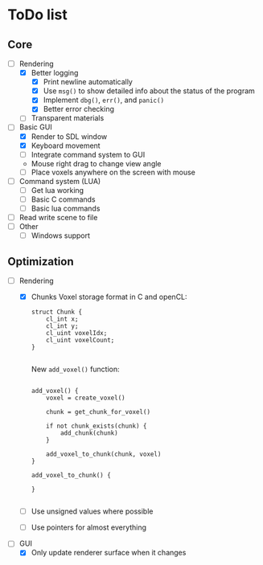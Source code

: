 # ToDo list

## Core

* [ ] Rendering
  * [x] Better logging
    * [x] Print newline automatically
    * [x] Use `msg()` to show detailed info about the status of the program
    * [x] Implement `dbg()`, `err()`, and `panic()`
    * [x] Better error checking
  * [ ] Transparent materials
* [ ] Basic GUI
  * [x] Render to SDL window
  * [x] Keyboard movement
  * [ ] Integrate command system to GUI
  * Mouse right drag to change view angle
  * [ ] Place voxels anywhere on the screen with mouse
* [ ] Command system (LUA)
  * [ ] Get lua working
  * [ ] Basic C commands
  * [ ] Basic lua commands
* [ ] Read write scene to file
* [ ] Other
  * [ ] Windows support

## Optimization

* [ ] Rendering
  * [x] Chunks Voxel storage format in C and openCL:

    ```
    struct Chunk {
    	cl_int x;
    	cl_int y;
    	cl_uint voxelIdx;
    	cl_uint voxelCount;
    }
    
    
    ```

    New `add_voxel()` function:

    ```
    
    add_voxel() {
    	voxel = create_voxel()
    
    	chunk = get_chunk_for_voxel()
    
    	if not chunk_exists(chunk) {
    		add_chunk(chunk)
    	}
    
    	add_voxel_to_chunk(chunk, voxel)
    }
    
    add_voxel_to_chunk() {
    	
    }
    
    
    ```
  * [ ] Use unsigned values where possible
  * [ ] Use pointers for almost everything
* [ ] GUI
  * [x] Only update renderer surface when it changes